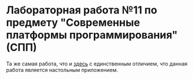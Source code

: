 # Лабораторная работа №11 по предмету "Современные платформы программирования" (СПП)

Та же самая работа, что и [здесь](https://github.com/TupikDenis/java-crud-console) с единственным отличием, что данная работа является настольным приложением.

